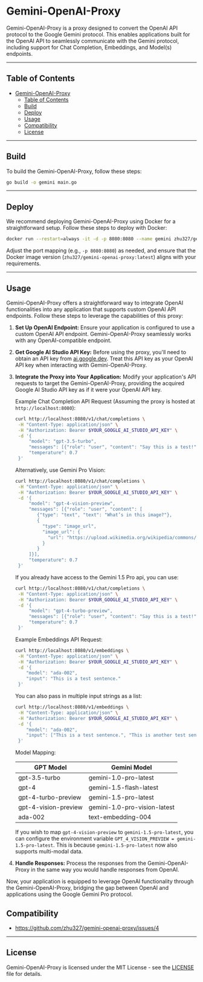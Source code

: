 # Gemini-OpenAI-Proxy

Gemini-OpenAI-Proxy is a proxy designed to convert the OpenAI API protocol to the Google Gemini protocol. This enables applications built for the OpenAI API to seamlessly communicate with the Gemini protocol, including support for Chat Completion, Embeddings, and Model(s) endpoints.

---

## Table of Contents

- [Gemini-OpenAI-Proxy](#gemini-openai-proxy)
  - [Table of Contents](#table-of-contents)
  - [Build](#build)
  - [Deploy](#deploy)
  - [Usage](#usage)
  - [Compatibility](#compatibility)
  - [License](#license)

---

## Build

To build the Gemini-OpenAI-Proxy, follow these steps:

```bash
go build -o gemini main.go
```

---

## Deploy

We recommend deploying Gemini-OpenAI-Proxy using Docker for a straightforward setup. Follow these steps to deploy with Docker:

```bash
docker run --restart=always -it -d -p 8080:8080 --name gemini zhu327/gemini-openai-proxy:latest
```

Adjust the port mapping (e.g., `-p 8080:8080`) as needed, and ensure that the Docker image version (`zhu327/gemini-openai-proxy:latest`) aligns with your requirements.

---

## Usage

Gemini-OpenAI-Proxy offers a straightforward way to integrate OpenAI functionalities into any application that supports custom OpenAI API endpoints. Follow these steps to leverage the capabilities of this proxy:

1. **Set Up OpenAI Endpoint:**
   Ensure your application is configured to use a custom OpenAI API endpoint. Gemini-OpenAI-Proxy seamlessly works with any OpenAI-compatible endpoint.

2. **Get Google AI Studio API Key:**
   Before using the proxy, you'll need to obtain an API key from [ai.google.dev](https://ai.google.dev). Treat this API key as your OpenAI API key when interacting with Gemini-OpenAI-Proxy.

3. **Integrate the Proxy into Your Application:**
   Modify your application's API requests to target the Gemini-OpenAI-Proxy, providing the acquired Google AI Studio API key as if it were your OpenAI API key.

   Example Chat Completion API Request (Assuming the proxy is hosted at `http://localhost:8080`):
   ```bash
   curl http://localhost:8080/v1/chat/completions \
    -H "Content-Type: application/json" \
    -H "Authorization: Bearer $YOUR_GOOGLE_AI_STUDIO_API_KEY" \
    -d '{
        "model": "gpt-3.5-turbo",
        "messages": [{"role": "user", "content": "Say this is a test!"}],
        "temperature": 0.7
    }'
   ```

   Alternatively, use Gemini Pro Vision:

   ```bash
   curl http://localhost:8080/v1/chat/completions \
    -H "Content-Type: application/json" \
    -H "Authorization: Bearer $YOUR_GOOGLE_AI_STUDIO_API_KEY" \
    -d '{
        "model": "gpt-4-vision-preview",
        "messages": [{"role": "user", "content": [
           {"type": "text", "text": "What’s in this image?"},
           {
             "type": "image_url",
             "image_url": {
               "url": "https://upload.wikimedia.org/wikipedia/commons/thumb/d/dd/Gfp-wisconsin-madison-the-nature-boardwalk.jpg/2560px-Gfp-wisconsin-madison-the-nature-boardwalk.jpg"
             }
           }
        ]}],
        "temperature": 0.7
    }'
   ```

   If you already have access to the Gemini 1.5 Pro api, you can use:

   ```bash
   curl http://localhost:8080/v1/chat/completions \
    -H "Content-Type: application/json" \
    -H "Authorization: Bearer $YOUR_GOOGLE_AI_STUDIO_API_KEY" \
    -d '{
        "model": "gpt-4-turbo-preview",
        "messages": [{"role": "user", "content": "Say this is a test!"}],
        "temperature": 0.7
    }'
   ```

   Example Embeddings API Request:

   ```bash
   curl http://localhost:8080/v1/embeddings \
    -H "Content-Type: application/json" \
    -H "Authorization: Bearer $YOUR_GOOGLE_AI_STUDIO_API_KEY" \
    -d '{
       "model": "ada-002",
       "input": "This is a test sentence."
    }'
   ```

   You can also pass in multiple input strings as a list:

   ```bash
   curl http://localhost:8080/v1/embeddings \
    -H "Content-Type: application/json" \
    -H "Authorization: Bearer $YOUR_GOOGLE_AI_STUDIO_API_KEY" \
    -d '{
       "model": "ada-002",
       "input": ["This is a test sentence.", "This is another test sentence"]
    }'
   ```

   Model Mapping:

   | GPT Model | Gemini Model |
   |---|---|
   | gpt-3.5-turbo | gemini-1.0-pro-latest |
   | gpt-4 | gemini-1.5-flash-latest |
   | gpt-4-turbo-preview | gemini-1.5-pro-latest |
   | gpt-4-vision-preview | gemini-1.0-pro-vision-latest |
   | ada-002 | text-embedding-004 |

   If you wish to map `gpt-4-vision-preview` to `gemini-1.5-pro-latest`, you can configure the environment variable `GPT_4_VISION_PREVIEW = gemini-1.5-pro-latest`. This is because `gemini-1.5-pro-latest` now also supports multi-modal data.

4. **Handle Responses:**
   Process the responses from the Gemini-OpenAI-Proxy in the same way you would handle responses from OpenAI.

Now, your application is equipped to leverage OpenAI functionality through the Gemini-OpenAI-Proxy, bridging the gap between OpenAI and applications using the Google Gemini Pro protocol.

## Compatibility

- <https://github.com/zhu327/gemini-openai-proxy/issues/4>

---

## License

Gemini-OpenAI-Proxy is licensed under the MIT License - see the [LICENSE](LICENSE) file for details.